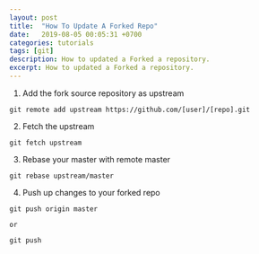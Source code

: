 ```yaml
---
layout: post
title:  "How To Update A Forked Repo"
date:   2019-08-05 00:05:31 +0700
categories: tutorials
tags: [git]
description: How to updated a Forked a repository.
excerpt: How to updated a Forked a repository.
---
```


1. Add the fork source repository as upstream
```
git remote add upstream https://github.com/[user]/[repo].git
```

2. Fetch the upstream
```
git fetch upstream
```

3. Rebase your master with remote master
```
git rebase upstream/master
```

4. Push up changes to your forked repo
```
git push origin master

or

git push
```
